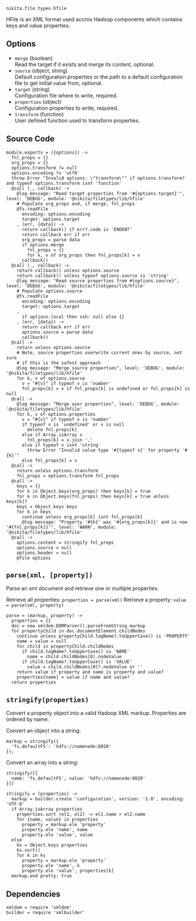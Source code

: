 
`nikita.file.types.hfile`

HFile is an XML format used accros Hadoop components which contains keys and
value properties.

## Options

* `merge` (boolean)   
  Read the target if it exists and merge its content, optional.
* `source` (object, string)   
  Default configuration properties or the path to a default configuration file
  to get initial value from, optional.
* `target` (string)   
  Configuration file where to write, required.
* `properties` (object)   
  Configuration properties to write, required.
* `transform` (function)   
  User defined function used to transform properties.

## Source Code

    module.exports = ({options}) ->
      fnl_props = {}
      org_props = {}
      options.transform ?= null
      options.encoding ?= 'utf8'
      throw Error "Invalid options: \"transform\"" if options.transform? and typeof options.transform isnt 'function'
      @call (_, callback) ->
        @log message: "Read target properties from '#{options.target}'", level: 'DEBUG', module: '@nikita/filetypes/lib/hfile'
        # Populate org_props and, if merge, fnl_props
        @fs.readFile
          encoding: options.encoding
          target: options.target
        , (err, {data}) ->
          return callback() if err?.code is 'ENOENT'
          return callback err if err
          org_props = parse data
          if options.merge
            fnl_props = {}
            for k, v of org_props then fnl_props[k] = v
          callback()
      @call (_, callback) ->
        return callback() unless options.source
        return callback() unless typeof options.source is 'string'
        @log message: "Read source properties from #{options.source}", level: 'DEBUG', module: '@nikita/filetypes/lib/hfile'
        # Populate options.source
        @fs.readFile
          encoding: options.encoding
          target: options.target
        ,
          if options.local then ssh: null else {}
        , (err, {data}) ->
          return callback err if err
          options.source = parse data
          callback()
      @call ->
        return unless options.source
        # Note, source properties overwrite current ones by source, not sure
        # if this is the safest approach
        @log message: "Merge source properties", level: 'DEBUG', module: '@nikita/filetypes/lib/hfile'
        for k, v of options.source
          v = "#{v}" if typeof v is 'number'
          fnl_props[k] = v if fnl_props[k] is undefined or fnl_props[k] is null
      @call ->
        @log message: "Merge user properties", level: 'DEBUG', module: '@nikita/filetypes/lib/hfile'
        for k, v of options.properties
          v = "#{v}" if typeof v is 'number'
          if typeof v is 'undefined' or v is null
            delete fnl_props[k]
          else if Array.isArray v
            fnl_props[k] = v.join ','
          else if typeof v isnt 'string'
            throw Error "Invalid value type '#{typeof v}' for property '#{k}'"
          else fnl_props[k] = v
      @call ->
        return unless options.transform
        fnl_props = options.transform fnl_props
      @call ->
        keys = {}
        for k in Object.keys(org_props) then keys[k] = true
        for k in Object.keys(fnl_props) then keys[k] = true unless keys[k]?
        keys = Object.keys keys
        for k in keys
          continue unless org_props[k] isnt fnl_props[k]
          @log message: "Property '#{k}' was '#{org_props[k]}' and is now '#{fnl_props[k]}'", level: 'WARN', module: '@nikita/filetypes/lib/hfile'
      @call ->
        options.content = stringify fnl_props
        options.source = null
        options.header = null
        @file options

## `parse(xml, [property])`

Parse an xml document and retrieve one or multiple properties.

Retrieve all properties: `properties = parse(xml)`
Retrieve a property: `value = parse(xml, property)`

    parse = (markup, property) ->
      properties = {}
      doc = new xmldom.DOMParser().parseFromString markup
      for propertyChild in doc.documentElement.childNodes
        continue unless propertyChild.tagName?.toUpperCase() is 'PROPERTY'
        name = value = null
        for child in propertyChild.childNodes
          if child.tagName?.toUpperCase() is 'NAME'
            name = child.childNodes[0].nodeValue
          if child.tagName?.toUpperCase() is 'VALUE'
            value = child.childNodes[0]?.nodeValue or ''
        return value if property and name is property and value?
        properties[name] = value if name and value?
      return properties

## `stringify(properties)`

Convert a property object into a valid Hadoop XML markup. Properties are
ordered by name.

Convert an object into a string:

```
markup = stringify({
  'fs.defaultFS': 'hdfs://namenode:8020'
});
```

Convert an array into a string:

```
stringify([{
  name: 'fs.defaultFS', value: 'hdfs://namenode:8020'
}])
```

    stringify = (properties) ->
      markup = builder.create 'configuration', version: '1.0', encoding: 'UTF-8'
      if Array.isArray properties
        properties.sort (el1, el2) -> el1.name > el2.name
        for {name, value} in properties
          property = markup.ele 'property'
          property.ele 'name', name
          property.ele 'value', value
      else
        ks = Object.keys properties
        ks.sort()
        for k in ks
          property = markup.ele 'property'
          property.ele 'name', k
          property.ele 'value', properties[k]
      markup.end pretty: true

## Dependencies

    xmldom = require 'xmldom'
    builder = require 'xmlbuilder'
